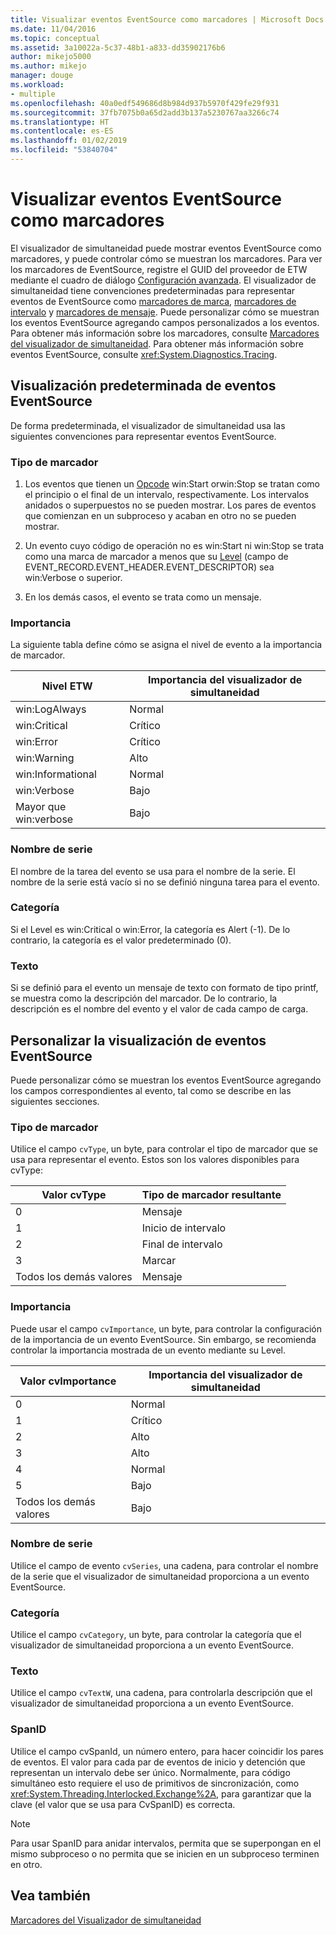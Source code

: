 ```yaml
---
title: Visualizar eventos EventSource como marcadores | Microsoft Docs
ms.date: 11/04/2016
ms.topic: conceptual
ms.assetid: 3a10022a-5c37-48b1-a833-dd35902176b6
author: mikejo5000
ms.author: mikejo
manager: douge
ms.workload:
- multiple
ms.openlocfilehash: 40a0edf549686d8b984d937b5970f429fe29f931
ms.sourcegitcommit: 37fb7075b0a65d2add3b137a5230767aa3266c74
ms.translationtype: HT
ms.contentlocale: es-ES
ms.lasthandoff: 01/02/2019
ms.locfileid: "53840704"
---
```

# <a name="visualize-eventsource-events-as-markers"></a>Visualizar eventos EventSource como marcadores
El visualizador de simultaneidad puede mostrar eventos EventSource como marcadores, y puede controlar cómo se muestran los marcadores. Para ver los marcadores de EventSource, registre el GUID del proveedor de ETW mediante el cuadro de diálogo [Configuración avanzada](../profiling/advanced-settings-dialog-box-concurrency-visualizer.md). El visualizador de simultaneidad tiene convenciones predeterminadas para representar eventos de EventSource como [marcadores de marca](../profiling/flag-markers.md), [marcadores de intervalo](../profiling/span-markers.md) y [marcadores de mensaje](../profiling/message-markers.md). Puede personalizar cómo se muestran los eventos EventSource agregando campos personalizados a los eventos. Para obtener más información sobre los marcadores, consulte [Marcadores del visualizador de simultaneidad](../profiling/concurrency-visualizer-markers.md). Para obtener más información sobre eventos EventSource, consulte <xref:System.Diagnostics.Tracing>.  
  
## <a name="default-visualization-of-eventsource-events"></a>Visualización predeterminada de eventos EventSource  
 De forma predeterminada, el visualizador de simultaneidad usa las siguientes convenciones para representar eventos EventSource.  
  
### <a name="marker-type"></a>Tipo de marcador  
  
1.  Los eventos que tienen un [Opcode](/windows/desktop/WES/eventmanifestschema-opcodetype-complextype) win:Start orwin:Stop se tratan como el principio o el final de un intervalo, respectivamente.  Los intervalos anidados o superpuestos no se pueden mostrar. Los pares de eventos que comienzan en un subproceso y acaban en otro no se pueden mostrar.  
  
2.  Un evento cuyo código de operación no es win:Start ni win:Stop se trata como una marca de marcador a menos que su [Level](/windows/desktop/WES/defining-severity-levels) (campo de EVENT_RECORD.EVENT_HEADER.EVENT_DESCRIPTOR) sea win:Verbose o superior.  
  
3.  En los demás casos, el evento se trata como un mensaje.  
  
### <a name="importance"></a>Importancia  
 La siguiente tabla define cómo se asigna el nivel de evento a la importancia de marcador.  
  
|Nivel ETW|Importancia del visualizador de simultaneidad|  
|---------------|---------------------------------------|  
|win:LogAlways|Normal|  
|win:Critical|Crítico|  
|win:Error|Crítico|  
|win:Warning|Alto|  
|win:Informational|Normal|  
|win:Verbose|Bajo|  
|Mayor que win:verbose|Bajo|  
  
### <a name="series-name"></a>Nombre de serie  
 El nombre de la tarea del evento se usa para el nombre de la serie. El nombre de la serie está vacío si no se definió ninguna tarea para el evento.  
  
### <a name="category"></a>Categoría  
 Si el Level es win:Critical o win:Error, la categoría es Alert (-1). De lo contrario, la categoría es el valor predeterminado (0).  
  
### <a name="text"></a>Texto  
 Si se definió para el evento un mensaje de texto con formato de tipo printf, se muestra como la descripción del marcador. De lo contrario, la descripción es el nombre del evento y el valor de cada campo de carga.  
  
## <a name="customize-visualization-of-eventsource-events"></a>Personalizar la visualización de eventos EventSource  
 Puede personalizar cómo se muestran los eventos EventSource agregando los campos correspondientes al evento, tal como se describe en las siguientes secciones.  
  
### <a name="marker-type"></a>Tipo de marcador  
 Utilice el campo `cvType`, un byte, para controlar el tipo de marcador que se usa para representar el evento. Estos son los valores disponibles para cvType:  
  
|Valor cvType|Tipo de marcador resultante|  
|------------------|---------------------------|  
|0|Mensaje|  
|1|Inicio de intervalo|  
|2|Final de intervalo|  
|3|Marcar|  
|Todos los demás valores|Mensaje|  
  
### <a name="importance"></a>Importancia  
 Puede usar el campo `cvImportance`, un byte, para controlar la configuración de la importancia de un evento EventSource. Sin embargo, se recomienda controlar la importancia mostrada de un evento mediante su Level.  
  
|Valor cvImportance|Importancia del visualizador de simultaneidad|  
|------------------------|---------------------------------------|  
|0|Normal|  
|1|Crítico|  
|2|Alto|  
|3|Alto|  
|4|Normal|  
|5|Bajo|  
|Todos los demás valores|Bajo|  
  
### <a name="series-name"></a>Nombre de serie  
 Utilice el campo de evento `cvSeries`, una cadena, para controlar el nombre de la serie que el visualizador de simultaneidad proporciona a un evento EventSource.  
  
### <a name="category"></a>Categoría  
 Utilice el campo `cvCategory`, un byte, para controlar la categoría que el visualizador de simultaneidad proporciona a un evento EventSource.  
  
### <a name="text"></a>Texto  
 Utilice el campo `cvTextW`, una cadena, para controlarla descripción que el visualizador de simultaneidad proporciona a un evento EventSource.  
  
### <a name="spanid"></a>SpanID  
 Utilice el campo cvSpanId, un número entero, para hacer coincidir los pares de eventos. El valor para cada par de eventos de inicio y detención que representan un intervalo debe ser único. Normalmente, para código simultáneo esto requiere el uso de primitivos de sincronización, como <xref:System.Threading.Interlocked.Exchange%2A>, para garantizar que la clave (el valor que se usa para CvSpanID) es correcta.  
  
> [!NOTE]
>  Para usar SpanID para anidar intervalos, permita que se superpongan en el mismo subproceso o no permita que se inicien en un subproceso terminen en otro.  
  
## <a name="see-also"></a>Vea también  
 [Marcadores del Visualizador de simultaneidad](../profiling/concurrency-visualizer-markers.md)
